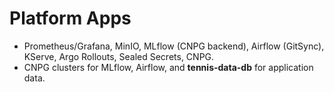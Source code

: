 # Platform Apps
- Prometheus/Grafana, MinIO, MLflow (CNPG backend), Airflow (GitSync), KServe, Argo Rollouts, Sealed Secrets, CNPG.
- CNPG clusters for MLflow, Airflow, and **tennis-data-db** for application data.
